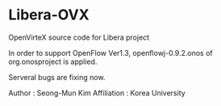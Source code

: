 # Libera-OVX
OpenVirteX source code for Libera project

In order to support OpenFlow Ver1.3, openflowj-0.9.2.onos of org.onosproject is applied.

Serveral bugs are fixing now.

Author : Seong-Mun Kim
Affiliation : Korea University
